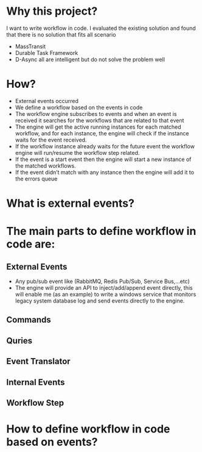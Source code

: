 # Why this project?
I want to write workflow in code.
I evaluated the existing solution and found that there is no solution that fits all scenario
* MassTransit
* Durable Task Framework
* D-Async
all are intelligent but do not solve the problem well

# How?
* External events occurred
* We define a workflow based on the events in code
* The workflow engine subscribes to events and when an event is received it searches for the workflows that are related to that event
* The engine will get the active running instances for each matched workflow, and for each instance, the engine will check if the instance waits for the event received.
* If the workflow instance already waits for the future event the workflow engine will run/resume the workflow step related.
* If the event is a start event then the engine will start a new instance of the matched workflows.
* If the event didn’t match with any instance then the engine will add it to the errors queue

# What is external events?


# The main parts to define workflow in code are:
## External Events
* Any pub/sub event like (RabbitMQ, Redis Pub/Sub, Service Bus,...etc)
* The engine will provide an API to inject/add/append event directly, this will enable me (as an example) to write a windows service that monitors legacy system database log and send events directly to the engine. 

## Commands

## Quries

## Event Translator

## Internal Events

## Workflow Step

# How to define workflow in code based on events?
